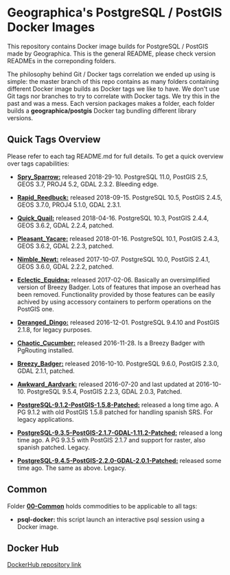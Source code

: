 # Geographica's PostgreSQL / PostGIS Docker Images

This repository contains Docker image builds for PostgreSQL / PostGIS made by Geographica. This is the general README, please check version READMEs in the correponding folders.

The philosophy behind Git / Docker tags correlation we ended up using is simple: the master branch of this repo contains as many folders containing different Docker image builds as Docker tags we like to have. We don't use Git tags nor branches to try to correlate with Docker tags. We try this in the past and was a mess. Each version packages makes a folder, each folder builds a __geographica/postgis__ Docker tag bundling different library versions.


## Quick Tags Overview

Please refer to each tag README.md for full details. To get a quick overview over tags capabilities:


- [__Spry_Sparrow:__](Spry_Sparrow) released 2018-29-10. PostgreSQL 11.0, PostGIS 2.5, GEOS 3.7, PROJ4 5.2, GDAL 2.3.2. Bleeding edge.

- [__Rapid_Reedbuck:__](Rapid_Reedbuck) released 2018-09-15. PostgreSQL 10.5, PostGIS 2.4.5, GEOS 3.7.0, PROJ4 5.1.0, GDAL 2.3.1.

- [__Quick_Quail:__](Quick_Quail) released 2018-04-16. PostgreSQL 10.3, PostGIS 2.4.4, GEOS 3.6.2, GDAL 2.2.4, patched.

- [__Pleasant_Yacare:__](Pleasant_Yacare) released 2018-01-16. PostgreSQL 10.1, PostGIS 2.4.3, GEOS 3.6.2, GDAL 2.2.3, patched.

- [__Nimble_Newt:__](Nimble_Newt) released 2017-10-07. PostgreSQL 10.0, PostGIS 2.4.1, GEOS 3.6.0, GDAL 2.2.2, patched.

- [__Eclectic_Equidna:__](Eclectic_Equidna) released 2017-02-06. Basically an oversimplified version of Breezy Badger. Lots of features that impose an overhead has been removed. Functionality provided by those features can be easily achived by using accessory containers to perform operations on the PostGIS one.

- [__Deranged_Dingo:__](Deranged_Dingo) released 2016-12-01. PostgreSQL 9.4.10 and PostGIS 2.1.8, for legacy purposes.

- [__Chaotic_Cucumber:__](Chaotic_Cucumber) released 2016-11-28. Is a Breezy Badger with PgRouting installed.

- [__Breezy_Badger:__](Breezy_Badger) released 2016-10-10. PostgreSQL 9.6.0, PostGIS 2.3.0, GDAL 2.1.1, patched.

- [__Awkward_Aardvark:__](Awkward_Aardvark) released 2016-07-20 and last updated at 2016-10-10. PostgreSQL 9.5.4, PostGIS 2.2.3, GDAL 2.0.3, Patched.

- [__PostgreSQL-9.1.2-PostGIS-1.5.8-Patched:__](PostgreSQL-9.1.2-PostGIS-1.5.8-Patched) released a long time ago. A PG 9.1.2 with old PostGIS 1.5.8 patched for handling spanish SRS. For legacy applications.

- [__PostgreSQL-9.3.5-PostGIS-2.1.7-GDAL-1.11.2-Patched:__](PostgreSQL-9.3.5-PostGIS-2.1.7-GDAL-1.11.2-Patched) released a long time ago. A PG 9.3.5 with PostGIS 2.1.7 and support for raster, also spanish patched. Legacy.

- [__PostgreSQL-9.4.5-PostGIS-2.2.0-GDAL-2.0.1-Patched:__](PostgreSQL-9.4.5-PostGIS-2.2.0-GDAL-2.0.1-Patched) released some time ago. The same as above. Legacy.


## Common

Folder [__00-Common__](00-Common) holds commodities to be applicable to all tags:

- __psql-docker:__ this script launch an interactive psql session using a Docker image.

## Docker Hub

[DockerHub repository link](https://hub.docker.com/r/geographica/postgis/)
